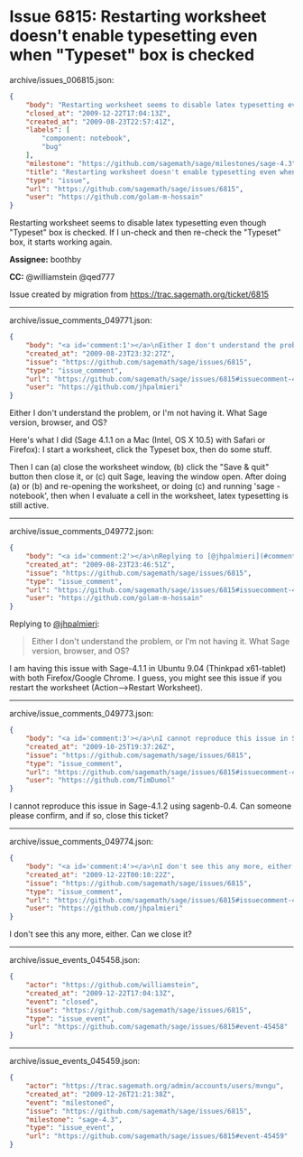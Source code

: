 # Issue 6815: Restarting worksheet doesn't enable typesetting even when "Typeset" box is checked

archive/issues_006815.json:
```json
{
    "body": "Restarting worksheet seems to disable latex typesetting even though \"Typeset\" box is checked. If I un-check and then re-check the \"Typeset\" box, it starts working again.\n\n\n**Assignee:** boothby\n\n**CC:**  @williamstein @qed777\n\nIssue created by migration from https://trac.sagemath.org/ticket/6815\n\n",
    "closed_at": "2009-12-22T17:04:13Z",
    "created_at": "2009-08-23T22:57:41Z",
    "labels": [
        "component: notebook",
        "bug"
    ],
    "milestone": "https://github.com/sagemath/sage/milestones/sage-4.3",
    "title": "Restarting worksheet doesn't enable typesetting even when \"Typeset\" box is checked",
    "type": "issue",
    "url": "https://github.com/sagemath/sage/issues/6815",
    "user": "https://github.com/golam-m-hossain"
}
```
Restarting worksheet seems to disable latex typesetting even though "Typeset" box is checked. If I un-check and then re-check the "Typeset" box, it starts working again.


**Assignee:** boothby

**CC:**  @williamstein @qed777

Issue created by migration from https://trac.sagemath.org/ticket/6815





---

archive/issue_comments_049771.json:
```json
{
    "body": "<a id='comment:1'></a>\nEither I don't understand the problem, or I'm not having it.  What Sage version, browser, and OS?\n\nHere's what I did (Sage 4.1.1 on a Mac (Intel, OS X 10.5) with Safari or Firefox):  I start a worksheet, click the Typeset box, then do some stuff.\n\nThen I can (a) close the worksheet window, (b) click the \"Save & quit\" button then close it, or (c) quit Sage, leaving the window open.  After doing (a) or (b) and re-opening the worksheet, or doing (c) and running 'sage -notebook', then when I evaluate a cell in the worksheet, latex typesetting is still active.",
    "created_at": "2009-08-23T23:32:27Z",
    "issue": "https://github.com/sagemath/sage/issues/6815",
    "type": "issue_comment",
    "url": "https://github.com/sagemath/sage/issues/6815#issuecomment-49771",
    "user": "https://github.com/jhpalmieri"
}
```

<a id='comment:1'></a>
Either I don't understand the problem, or I'm not having it.  What Sage version, browser, and OS?

Here's what I did (Sage 4.1.1 on a Mac (Intel, OS X 10.5) with Safari or Firefox):  I start a worksheet, click the Typeset box, then do some stuff.

Then I can (a) close the worksheet window, (b) click the "Save & quit" button then close it, or (c) quit Sage, leaving the window open.  After doing (a) or (b) and re-opening the worksheet, or doing (c) and running 'sage -notebook', then when I evaluate a cell in the worksheet, latex typesetting is still active.



---

archive/issue_comments_049772.json:
```json
{
    "body": "<a id='comment:2'></a>\nReplying to [@jhpalmieri](#comment%3A1):\n> Either I don't understand the problem, or I'm not having it.  What Sage version, browser, and OS?\n\n\n\n\nI am having this issue with Sage-4.1.1 in Ubuntu 9.04 (Thinkpad x61-tablet) with both \nFirefox/Google Chrome. I guess, you might see this issue if you restart the worksheet \n(Action-->Restart Worksheet).",
    "created_at": "2009-08-23T23:46:51Z",
    "issue": "https://github.com/sagemath/sage/issues/6815",
    "type": "issue_comment",
    "url": "https://github.com/sagemath/sage/issues/6815#issuecomment-49772",
    "user": "https://github.com/golam-m-hossain"
}
```

<a id='comment:2'></a>
Replying to [@jhpalmieri](#comment%3A1):
> Either I don't understand the problem, or I'm not having it.  What Sage version, browser, and OS?




I am having this issue with Sage-4.1.1 in Ubuntu 9.04 (Thinkpad x61-tablet) with both 
Firefox/Google Chrome. I guess, you might see this issue if you restart the worksheet 
(Action-->Restart Worksheet).



---

archive/issue_comments_049773.json:
```json
{
    "body": "<a id='comment:3'></a>\nI cannot reproduce this issue in Sage-4.1.2 using sagenb-0.4. Can someone please confirm, and if so, close this ticket?",
    "created_at": "2009-10-25T19:37:26Z",
    "issue": "https://github.com/sagemath/sage/issues/6815",
    "type": "issue_comment",
    "url": "https://github.com/sagemath/sage/issues/6815#issuecomment-49773",
    "user": "https://github.com/TimDumol"
}
```

<a id='comment:3'></a>
I cannot reproduce this issue in Sage-4.1.2 using sagenb-0.4. Can someone please confirm, and if so, close this ticket?



---

archive/issue_comments_049774.json:
```json
{
    "body": "<a id='comment:4'></a>\nI don't see this any more, either.  Can we close it?",
    "created_at": "2009-12-22T00:10:22Z",
    "issue": "https://github.com/sagemath/sage/issues/6815",
    "type": "issue_comment",
    "url": "https://github.com/sagemath/sage/issues/6815#issuecomment-49774",
    "user": "https://github.com/jhpalmieri"
}
```

<a id='comment:4'></a>
I don't see this any more, either.  Can we close it?



---

archive/issue_events_045458.json:
```json
{
    "actor": "https://github.com/williamstein",
    "created_at": "2009-12-22T17:04:13Z",
    "event": "closed",
    "issue": "https://github.com/sagemath/sage/issues/6815",
    "type": "issue_event",
    "url": "https://github.com/sagemath/sage/issues/6815#event-45458"
}
```



---

archive/issue_events_045459.json:
```json
{
    "actor": "https://trac.sagemath.org/admin/accounts/users/mvngu",
    "created_at": "2009-12-26T21:21:38Z",
    "event": "milestoned",
    "issue": "https://github.com/sagemath/sage/issues/6815",
    "milestone": "sage-4.3",
    "type": "issue_event",
    "url": "https://github.com/sagemath/sage/issues/6815#event-45459"
}
```
